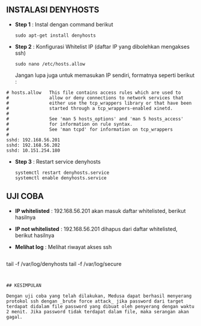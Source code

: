 ## INSTALASI DENYHOSTS

* **Step 1**    : Instal dengan command berikut

  ```
  sudo apt-get install denyhosts
  ```

* **Step 2**    : Konfigurasi Whitelist IP \(daftar IP yang dibolehkan mengakses ssh\)

  ```
  sudo nano /etc/hosts.allow
  ```

  Jangan lupa juga untuk memasukan IP sendiri, formatnya seperti berikut :

```
# hosts.allow   This file contains access rules which are used to
#               allow or deny connections to network services that
#               either use the tcp_wrappers library or that have been
#               started through a tcp_wrappers-enabled xinetd.
#
#               See 'man 5 hosts_options' and 'man 5 hosts_access'
#               for information on rule syntax.
#               See 'man tcpd' for information on tcp_wrappers
#
sshd: 192.168.56.201
sshd: 192.168.56.202
sshd: 10.151.254.180
```

* **Step 3**    : Restart service denyhosts

  ```
  systemctl restart denyhosts.service
  systemctl enable denyhosts.service
  ```

## UJI COBA

* **IP whitelisted**    : 192.168.56.201 akan masuk daftar whitelisted, berikut hasilnya



* **IP not whitelisted**    : 192.168.56.201 dihapus dari daftar whitelisted, berikut hasilnya

* **Melihat log**    : Melihat riwayat akses ssh

  ```
tail -f /var/log/denyhosts
tail -f /var/log/secure
  ```


## KESIMPULAN

Dengan uji coba yang telah dilakukan, Medusa dapat berhasil menyerang protokol ssh dengan _brute force attack_ jika password dari target terdapat didalam file password yang dibuat oleh penyerang dengan waktu 2 menit. Jika password tidak terdapat dalam file, maka serangan akan gagal.

